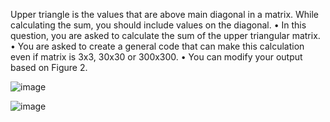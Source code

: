 Upper triangle is the values that are above main diagonal in a matrix. While calculating
the sum, you should include values on the diagonal.
• In this question, you are asked to calculate the sum of the upper triangular matrix.
• You are asked to create a general code that can make this calculation even if matrix is
3x3, 30x30 or 300x300.
• You can modify your output based on Figure 2.


![image](https://github.com/user-attachments/assets/cb642c72-fd1d-435b-9041-96a1bfbfe1de)


![image](https://github.com/user-attachments/assets/3ba17e40-24f4-4e88-b053-802ea9917f0e)

